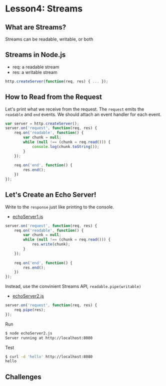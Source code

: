 # Lesson4: Streams

## What are Streams?
Streams can be readable, writable, or both

## Streams in Node.js
- req: a readable stream
- res: a writable stream
```js
http.createServer(function(req, res) { ... });
```

## How to Read from the Request
Let's print what we receive from the request.
The `request` emits the `readable` and `end` events.
We should attach an event handler for each event.
```js
var server = http.createServer();
server.on('request', function(req, res) {
	req.on('readable', function() {
		var chunk = null;
		while (null !== (chunk = req.read())) {
			console.log(chunk.toString());
		}
	});
	
	req.on('end', function() {
		res.end();
	})
});
```

## Let's Create an Echo Server!

Write to the `response` just like printing to the console.
- [echoServer1.js](echoServer1.js)
```js
server.on('request', function(req, res) {
	req.on('readable', function() {
		var chunk = null;
		while (null !== (chunk = req.read())) {
			res.write(chunk);
		}
	});
	
	req.on('end', function() {
		res.end();
	})
});
```

Instead, use the convinient Streams API, `readable.pipe(writable)`
- [echoServer2.js](echoServer2.js)
```js
server.on('request', function(req, res) {
	req.pipe(res);
});
```

Run
```bash
$ node echoServer2.js
Server running at http://localhost:8080
```

Test
```bash
$ curl -d 'hello' http://localhost:8080
hello
```

## Challenges


